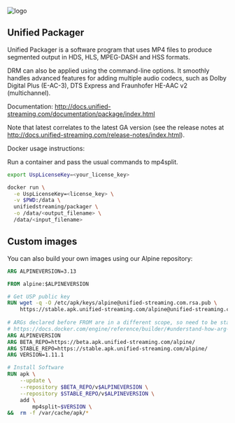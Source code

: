 ![logo](https://raw.githubusercontent.com/unifiedstreaming/origin/master/unifiedstreaming-logo-black.png)

Unified Packager
------------------------------
Unified Packager is a software program that uses MP4 files to produce segmented output in HDS, HLS, MPEG-DASH and HSS formats. 

DRM can also be applied using the command-line options. It smoothly handles advanced features for adding multiple audio codecs, such as Dolby Digital Plus (E-AC-3), DTS Express and Fraunhofer HE-AAC v2 (multichannel).

Documentation:
http://docs.unified-streaming.com/documentation/package/index.html

Note that latest correlates to the latest GA version (see the release notes at http://docs.unified-streaming.com/release-notes/index.html).

Docker usage instructions:

Run a container and pass the usual commands to mp4split.

```bash
export UspLicenseKey=<your_license_key> 

docker run \
  -e UspLicenseKey=<license_key> \
  -v $PWD:/data \
  unifiedstreaming/packager \
  -o /data/<output_filename> \
  /data/<input_filename>
```

Custom images
------------------
You can also build your own images using our Alpine repository:

```Dockerfile
ARG ALPINEVERSION=3.13

FROM alpine:$ALPINEVERSION

# Get USP public key
RUN wget -q -O /etc/apk/keys/alpine@unified-streaming.com.rsa.pub \
    https://stable.apk.unified-streaming.com/alpine@unified-streaming.com.rsa.pub
    
# ARGs declared before FROM are in a different scope, so need to be stated again
# https://docs.docker.com/engine/reference/builder/#understand-how-arg-and-from-interact
ARG ALPINEVERSION
ARG BETA_REPO=https://beta.apk.unified-streaming.com/alpine/
ARG STABLE_REPO=https://stable.apk.unified-streaming.com/alpine/
ARG VERSION=1.11.1

# Install Software
RUN apk \
    --update \
    --repository $BETA_REPO/v$ALPINEVERSION \
    --repository $STABLE_REPO/v$ALPINEVERSION \
    add \
        mp4split~$VERSION \
&&  rm -f /var/cache/apk/*
```

